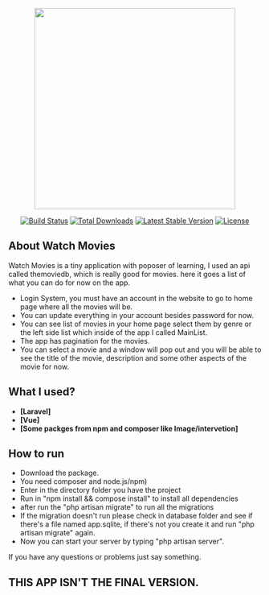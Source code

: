 <p align="center"><img src="https://res.cloudinary.com/dtfbvvkyp/image/upload/v1566331377/laravel-logolockup-cmyk-red.svg" width="400"></p>

<p align="center">
<a href="https://travis-ci.org/laravel/framework"><img src="https://travis-ci.org/laravel/framework.svg" alt="Build Status"></a>
<a href="https://packagist.org/packages/laravel/framework"><img src="https://poser.pugx.org/laravel/framework/d/total.svg" alt="Total Downloads"></a>
<a href="https://packagist.org/packages/laravel/framework"><img src="https://poser.pugx.org/laravel/framework/v/stable.svg" alt="Latest Stable Version"></a>
<a href="https://packagist.org/packages/laravel/framework"><img src="https://poser.pugx.org/laravel/framework/license.svg" alt="License"></a>
</p>

## About Watch Movies

Watch Movies is a tiny application with poposer of learning, I used an api called themoviedb, which is really good for movies. here it goes a list of what you can do for now on the app.

- Login System, you must have an account in the website to go to home page where all the movies will be.
- You can update everything in your account besides password for now.
- You can see list of movies in your home page select them by genre or the left side list which inside of the app I called MainList.
- The app has pagination for the movies.
- You can select a movie and a window will pop out and you will be able to see the title of the movie, description and some other aspects of the movie for now.


## What I used?

- **[Laravel]**
- **[Vue]**
- **[Some packges from npm and composer like Image/intervetion]**

## How to run

- Download the package.
- You need composer and node.js/npm)
- Enter in the directory folder you have the project
- Run in "npm install && compose install" to install all dependencies
- after run the "php artisan migrate" to run all the migrations
- If the migration doesn't run please check in database folder and see if there's a file named app.sqlite, if there's not you create it and run "php artisan migrate" again.
- Now you can start your server by typing "php artisan server".



If you have any questions or problems just say something.

## THIS APP ISN'T THE FINAL VERSION.





 